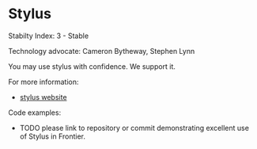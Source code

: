 Stylus
======

Stabilty Index: 3 - Stable

Technology advocate: Cameron Bytheway, Stephen Lynn

You may use stylus with confidence. We support it.

For more information:
* [stylus website](http://learnboost.github.io/stylus/)

Code examples:
* TODO please link to repository or commit demonstrating excellent use of Stylus in Frontier.